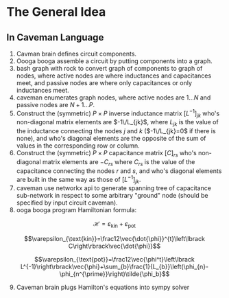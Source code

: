 # The General Idea
## In Caveman Language
1. Cavman brain defines circuit components.
2. Oooga booga assemble a circuit by putting components into a graph.
3. bash graph with rock to convert graph of components to graph of nodes, where
active nodes are where inductances and capacitances meet, and passive nodes are
where only capacitances or only inductances meet.
4. caveman enumerates graph nodes, where active nodes are 
$1\ldots N$ and passive nodes are $N+1\ldots P$.
5. Construct the (symmetric) $P\times P$ inverse inductance matrix $\left\lbrack L^{-1}\right\rbrack_{jk}$
who's non-diagonal matrix elements are $-1\/L_{jk}$, where $L_{jk}$ is the value of
the inductance connecting the nodes $j$ and $k$ ($-1\/L_{jk}=0$ if there is none), and who's
diagonal elements are the opposite of the sum of values in the corresponding row or column.
6. Construct the (symmetric) $P\times P$ capacitance matrix $\left\lbrack C\right\rbrack_{rs}$
who's non-diagonal matrix elements are $-C_{rs}$ where $C_{rs}$ is the value of
the capacitance connecting the nodes $r$ and $s$, and who's diagonal elements are
built in the same way as those of $\left\lbrack L^{-1}\right\rbrack_{jk}$.
7. caveman use networkx api to generate spanning tree of capacitance sub-network
in respect to some arbitrary "ground" node (should be specified by input circuit caveman).
8. ooga booga program Hamiltonian formula:

$$\mathcal{H}=\varepsilon_{\text{kin}}+\varepsilon_{\text{pot}}$$

$$\varepsilon_{\text{kin}}=\frac12\vec{\dot{\phi}}^{t}\left\lbrack C\right\rbrack\vec{\dot{\phi}}$$

$$\varepsilon_{\text{pot}}=\frac12\vec{\phi^t}\left\lbrack L^{-1}\right\rbrack\vec{\phi}+\sum_{b}\frac{1}{L_{b}}\left(\phi_{n}-\phi_{n^{\prime}}\right)\tilde{\phi_b}$$

9. Caveman brain plugs Hamilton's equations into sympy solver 